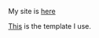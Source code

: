 My site is [here](https://sriramgkn.github.io)

[This](https://github.com/barryclark/jekyll-now/) is the template I use. 

<!-- ## Credits
Many thanks to [Jekyll](https://jekyllrb.com/) for this clean, free template.

To make a similar blog of your own:
- Fork [this](https://github.com/barryclark/jekyll-now/) repository (or mine)
- In the repo settings, rename the repo as **username.github.io**
- Wait for a minute or two. Your site will be hosted by GitHub for free!
- Now to edit the template:
  - Basic details can be updated in **_config.yml** and **about.md**
  - Blog posts can be created as [markdown](https://www.markdownguide.org/) files (.md) and uploaded in the directory **_posts** -->
